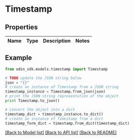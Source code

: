# Timestamp


## Properties

Name | Type | Description | Notes
------------ | ------------- | ------------- | -------------

## Example

```python
from odin_sdk.models.timestamp import Timestamp

# TODO update the JSON string below
json = "{}"
# create an instance of Timestamp from a JSON string
timestamp_instance = Timestamp.from_json(json)
# print the JSON string representation of the object
print Timestamp.to_json()

# convert the object into a dict
timestamp_dict = timestamp_instance.to_dict()
# create an instance of Timestamp from a dict
timestamp_form_dict = timestamp.from_dict(timestamp_dict)
```
[[Back to Model list]](../README.md#documentation-for-models) [[Back to API list]](../README.md#documentation-for-api-endpoints) [[Back to README]](../README.md)


